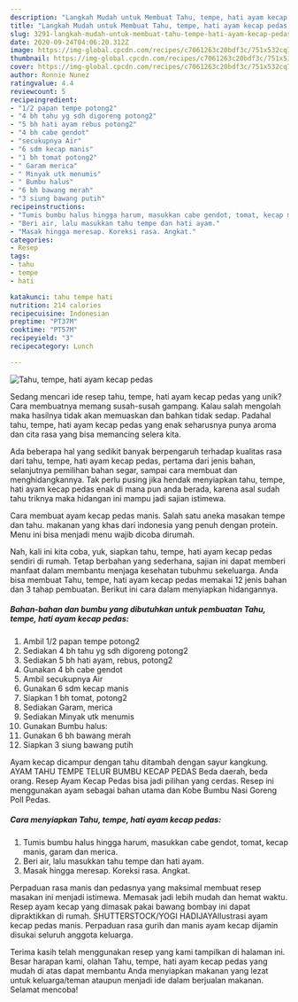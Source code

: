 ```yaml
---
description: "Langkah Mudah untuk Membuat Tahu, tempe, hati ayam kecap pedas, Lezat Sekali"
title: "Langkah Mudah untuk Membuat Tahu, tempe, hati ayam kecap pedas, Lezat Sekali"
slug: 3291-langkah-mudah-untuk-membuat-tahu-tempe-hati-ayam-kecap-pedas-lezat-sekali
date: 2020-09-24T04:06:20.312Z
image: https://img-global.cpcdn.com/recipes/c7061263c20bdf3c/751x532cq70/tahu-tempe-hati-ayam-kecap-pedas-foto-resep-utama.jpg
thumbnail: https://img-global.cpcdn.com/recipes/c7061263c20bdf3c/751x532cq70/tahu-tempe-hati-ayam-kecap-pedas-foto-resep-utama.jpg
cover: https://img-global.cpcdn.com/recipes/c7061263c20bdf3c/751x532cq70/tahu-tempe-hati-ayam-kecap-pedas-foto-resep-utama.jpg
author: Ronnie Nunez
ratingvalue: 4.4
reviewcount: 5
recipeingredient:
- "1/2 papan tempe potong2"
- "4 bh tahu yg sdh digoreng potong2"
- "5 bh hati ayam rebus potong2"
- "4 bh cabe gendot"
- "secukupnya Air"
- "6 sdm kecap manis"
- "1 bh tomat potong2"
- " Garam merica"
- " Minyak utk menumis"
- " Bumbu halus"
- "6 bh bawang merah"
- "3 siung bawang putih"
recipeinstructions:
- "Tumis bumbu halus hingga harum, masukkan cabe gendot, tomat, kecap manis, garam dan merica."
- "Beri air, lalu masukkan tahu tempe dan hati ayam."
- "Masak hingga meresap. Koreksi rasa. Angkat."
categories:
- Resep
tags:
- tahu
- tempe
- hati

katakunci: tahu tempe hati 
nutrition: 214 calories
recipecuisine: Indonesian
preptime: "PT37M"
cooktime: "PT57M"
recipeyield: "3"
recipecategory: Lunch

---
```



![Tahu, tempe, hati ayam kecap pedas](https://img-global.cpcdn.com/recipes/c7061263c20bdf3c/751x532cq70/tahu-tempe-hati-ayam-kecap-pedas-foto-resep-utama.jpg)

Sedang mencari ide resep tahu, tempe, hati ayam kecap pedas yang unik? Cara membuatnya memang susah-susah gampang. Kalau salah mengolah maka hasilnya tidak akan memuaskan dan bahkan tidak sedap. Padahal tahu, tempe, hati ayam kecap pedas yang enak seharusnya punya aroma dan cita rasa yang bisa memancing selera kita.

Ada beberapa hal yang sedikit banyak berpengaruh terhadap kualitas rasa dari tahu, tempe, hati ayam kecap pedas, pertama dari jenis bahan, selanjutnya pemilihan bahan segar, sampai cara membuat dan menghidangkannya. Tak perlu pusing jika hendak menyiapkan tahu, tempe, hati ayam kecap pedas enak di mana pun anda berada, karena asal sudah tahu triknya maka hidangan ini mampu jadi sajian istimewa.

Cara membuat ayam kecap pedas manis. Salah satu aneka masakan tempe dan tahu. makanan yang khas dari indonesia yang penuh dengan protein. Menu ini bisa menjadi menu wajib dicoba dirumah.


Nah, kali ini kita coba, yuk, siapkan tahu, tempe, hati ayam kecap pedas sendiri di rumah. Tetap berbahan yang sederhana, sajian ini dapat memberi manfaat dalam membantu menjaga kesehatan tubuhmu sekeluarga. Anda bisa membuat Tahu, tempe, hati ayam kecap pedas memakai 12 jenis bahan dan 3 tahap pembuatan. Berikut ini cara dalam menyiapkan hidangannya.

<!--inarticleads1-->

##### Bahan-bahan dan bumbu yang dibutuhkan untuk pembuatan Tahu, tempe, hati ayam kecap pedas:

1. Ambil 1/2 papan tempe potong2
1. Sediakan 4 bh tahu yg sdh digoreng potong2
1. Sediakan 5 bh hati ayam, rebus, potong2
1. Gunakan 4 bh cabe gendot
1. Ambil secukupnya Air
1. Gunakan 6 sdm kecap manis
1. Siapkan 1 bh tomat, potong2
1. Sediakan  Garam, merica
1. Sediakan  Minyak utk menumis
1. Gunakan  Bumbu halus:
1. Gunakan 6 bh bawang merah
1. Siapkan 3 siung bawang putih


Ayam kecap dicampur dengan tahu ditambah dengan sayur kangkung. AYAM TAHU TEMPE TELUR BUMBU KECAP PEDAS Beda daerah, beda orang. Resep Ayam Kecap Pedas bisa jadi pilihan yang cerdas. Resep ini menggunakan ayam sebagai bahan utama dan Kobe Bumbu Nasi Goreng Poll Pedas. 

<!--inarticleads2-->

##### Cara menyiapkan Tahu, tempe, hati ayam kecap pedas:

1. Tumis bumbu halus hingga harum, masukkan cabe gendot, tomat, kecap manis, garam dan merica.
1. Beri air, lalu masukkan tahu tempe dan hati ayam.
1. Masak hingga meresap. Koreksi rasa. Angkat.


Perpaduan rasa manis dan pedasnya yang maksimal membuat resep masakan ini menjadi istimewa. Memasak jadi lebih mudah dan hemat waktu. Resep ayam kecap yang dimasak pakai bawang bombay ini dapat dipraktikkan di rumah. SHUTTERSTOCK/YOGI HADIJAYAIlustrasi ayam kecap pedas manis. Perpaduan rasa gurih dan manis ayam kecap dijamin disukai seluruh anggota keluarga. 

Terima kasih telah menggunakan resep yang kami tampilkan di halaman ini. Besar harapan kami, olahan Tahu, tempe, hati ayam kecap pedas yang mudah di atas dapat membantu Anda menyiapkan makanan yang lezat untuk keluarga/teman ataupun menjadi ide dalam berjualan makanan. Selamat mencoba!
